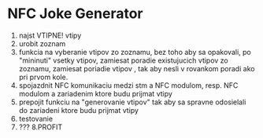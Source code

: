 # NFC Joke Generator

1. najst VTIPNE! vtipy
2. urobit zoznam
3. funkcia na vyberanie vtipov zo zoznamu, bez toho aby sa opakovali, po "mininuti" vsetky vtipov, zamiesat poradie existujucich vtipov zo zoznamu, zamiesat poriadie vtipov , tak aby nesli v rovankom poradi ako pri prvom kole.
4. spojazdnit NFC komunikaciu medzi stm a NFC modulom, resp. NFC modulom a zariadenim ktore budu prijmat vtipy
5. prepojit funkciu na "generovanie vtipov" tak aby sa spravne odosielali do zariadeni ktore budu prijmat vtipy
6. testovanie
7. ??? 
8.PROFIT
